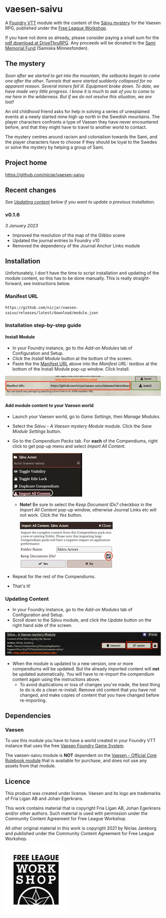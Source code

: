 # vaesen-saivu

A [Foundry VTT](https://foundryvtt.com/) module with the content of the [Sáivu mystery](https://www.drivethrurpg.com/product/350930/Saivu--A-Vaesen-Mystery) for the Vaesen RPG, published under the [Free League Workshop](https://www.drivethrurpg.com/cc/30/free-league-work-shop).

If you have not done so already, please consider paying a small sum for the [pdf download at DriveThruRPG](https://www.drivethrurpg.com/product/350930/Saivu--A-Vaesen-Mystery). Any proceeds will be donated to the [Sami Memorial Fund](https://densamiskaminnesfonden.se/) (Samiska Minnesfonden).

## The mystery

*Soon after we started to get into the mountain, the setbacks began to come one after the other. Tunnels that were started suddenly collapsed for no apparent reason. Several miners fell ill. Equipment broke down. To date, we have made very little progress. I know it is much to ask of you to come to me here in the wilderness. But if we do not resolve this situation, we are lost!*

An old childhood friend asks for help in solving a series of unexplained events at a newly started mine high up north in the Swedish mountains. The player characters confronts a type of Vaesen they have never encountered before, and that they might have to travel to another world to contact.

The mystery centres around racism and colonialism towards the Sami, and the player characters have to choose if they should be loyal to the Swedes or solve the mystery by helping a group of Sami.

## Project home

https://github.com/nicjar/vaesen-saivu

## Recent changes

_See [Updating content](#updating-content) below if you want to update a previous installation._

### v0.1.6

_3 January 2023_

- Improved the resolution of the map of the Glibbo scene
- Updated the journal entries to Foundry v10
- Removed the dependency of the Journal Anchor Links module

## Installation

Unfortunately, I don't have the time to script installation and updating of the module content, so this has to be done manually. This is really straight-forward, see instructions below.

### Manifest URL

`https://github.com/nicjar/vaesen-saivu/releases/latest/download/module.json`

### Installation step-by-step guide

#### Install Module

* In your Foundry instance, go to the *Add-on Modules* tab of Configuration and Setup.
* Click the *Install Module* button at the bottom of the screen.
* Paste the the [Manifest URL](#manifest-url) above into the *Manifest URL:* textbox at the bottom of the Install Module pop-up window. Click Install.

![](doc/install.jpg)

#### Add module content to your Vaesen world

* Launch your Vaesen world, go to _Game Settings_, then _Manage Modules_.
* Select the _Sáivu - A Vaesen mystery Module_ module. Click the _Save Module Settings_ button.
* Go to the _Compendium Packs_ tab. For **each** of the Compendiums, right click to get pop-up menu and select _Import All Content_.

	![](doc/import_all_content.jpg)

  * **Note!** Be sure to select the _Keep Document IDs?_ checkbox in the _Import All Content_ pop-up window, otherwise Journal Links etc will not work. Click the _Yes_ button.

	![](doc/keep_document_ids.jpg)

* Repeat for the rest of the Compendiums.
* That's it!

### Updating Content

* In your Foundry instance, go to the *Add-on Modules* tab of Configuration and Setup.
* Scroll down to the Sáivu module, and click the *Update* button on the right hand side of the screen.

![](doc/update.jpg)

* When the module is updated to a new version, one or more compendiums will be updated. But the already imported content will **not** be updated automatically. You will have to re-import the compendium content again using the instructions above.
  * To avoid duplications or loss of changes you've made, the best thing to do is do a clean re-install. Remove old content that you have not changed, and make copies of content that you have changed before re-importing.

## Dependencies

### Vaesen

To use this module you have to have a world created in your Foundry VTT instance that uses the free [Vaesen Foundry Game System](https://github.com/fvtt-fria-ligan/vaesen-foundry-vtt).

The vaesen-saivu module is **NOT** dependent on the [Vaesen - Official Core Rulebook module](https://freeleaguepublishing.com/en/store/?product_id=7092046200981) that is available for purchase, and does not use any assets from that module.

## Licence

This product was created under license. Vaesen and its logo are trademarks of Fria Ligan AB and Johan Egerkrans.

This work contains material that is copyright Fria Ligan AB, Johan Egerkrans and/or other authors. Such material is used with permission under the Community Content Agreement for Free League Workshop.

All other original material in this work is copyright 2021 by Niclas Jareborg and published under the Community Content Agreement for Free League Workshop.

![](doc/FLW_eng_cent_pos.jpg)
